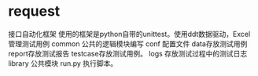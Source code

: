 # request
接口自动化框架
使用的框架是python自带的unittest。使用ddt数据驱动，Excel管理测试用例
common 公共的逻辑模块编写
conf 配置文件
data存放测试用例
report存放测试报告
testcase存放测试用例。
logs 存放测试过程中的测试日志
library 公共模块
run.py 执行脚本。
